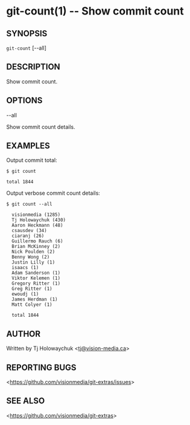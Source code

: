 git-count(1) -- Show commit count
=================================

## SYNOPSIS

`git-count` [--all]

## DESCRIPTION

  Show commit count.

## OPTIONS

  --all

  Show commit count details.

## EXAMPLES


 Output commit total:

    $ git count

    total 1844

 Output verbose commit count details:

    $ git count --all

	  visionmedia (1285)
	  Tj Holowaychuk (430)
	  Aaron Heckmann (48)
	  csausdev (34)
	  ciaranj (26)
	  Guillermo Rauch (6)
	  Brian McKinney (2)
	  Nick Poulden (2)
	  Benny Wong (2)
	  Justin Lilly (1)
	  isaacs (1)
	  Adam Sanderson (1)
	  Viktor Kelemen (1)
	  Gregory Ritter (1)
	  Greg Ritter (1)
	  ewoudj (1)
	  James Herdman (1)
	  Matt Colyer (1)

	  total 1844

## AUTHOR

Written by Tj Holowaychuk &lt;<tj@vision-media.ca>&gt;

## REPORTING BUGS

&lt;<https://github.com/visionmedia/git-extras/issues>&gt;

## SEE ALSO

&lt;<https://github.com/visionmedia/git-extras>&gt;
